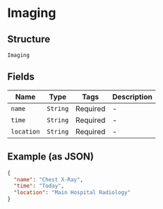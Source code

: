 
# Imaging

## Structure

`Imaging`

## Fields

| Name | Type | Tags | Description |
|  --- | --- | --- | --- |
| `name` | `String` | Required | - |
| `time` | `String` | Required | - |
| `location` | `String` | Required | - |

## Example (as JSON)

```json
{
  "name": "Chest X-Ray",
  "time": "Today",
  "location": "Main Hospital Radiology"
}
```

